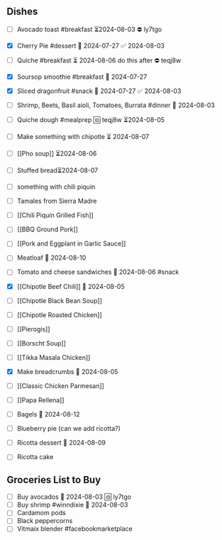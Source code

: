 ## Dishes
- [ ] Avocado toast #breakfast ⏳2024-08-03 ⛔ ly7tgo
- [x] Cherry Pie #dessert 📅 2024-07-27 ✅ 2024-08-03
- [ ] Quiche #breakfast ⏳ 2024-08-06 do this after ⛔ teqj8w
- [x] Soursop smoothie #breakfast 📅 2024-07-27 
- [x] Sliced dragonfruit #snack 📅 2024-07-27 ✅ 2024-08-03
- [ ] Shrimp, Beets, Basil aioli, Tomatoes, Burrata #dinner 📅 2024-08-03 
- [ ] Quiche dough #mealprep 🆔 teqj8w ⏳2024-08-05
- [ ] Make something with chipotle ⏳ 2024-08-07 
- [ ] [[Pho soup]] ⏳2024-08-06 
- [ ] Stuffed bread⏳2024-08-07 
- [ ] something with chili piquin
- [ ] Tamales from Sierra Madre
- [ ] [[Chili Piquín Grilled Fish]]
- [ ] [[BBQ Ground Pork]]
- [ ] [[Pork and Eggplant in Garlic Sauce]]
- [ ] Meatloaf 📅 2024-08-10 
- [ ] Tomato and cheese sandwiches 📅 2024-08-06 #snack
- [x] [[Chipotle Beef Chili]] 📅 2024-08-05
- [ ] [[Chipotle Black Bean Soup]]
- [ ] [[Chipotle Roasted Chicken]]
- [ ] [[Pierogis]]
- [ ] [[Borscht Soup]]
- [ ] [[Tikka Masala Chicken]]
- [x] Make breadcrumbs 📅 2024-08-05
- [ ] [[Classic Chicken Parmesan]]
- [ ] [[Papa Rellena]]
- [ ] Bagels 📅 2024-08-12 
- [ ] Blueberry pie (can we add ricotta?)
- [ ] Ricotta dessert 📅 2024-08-09 
- [ ] Ricotta cake 



## Groceries List to Buy
- [ ] Buy avocados 📅 2024-08-03 🆔 ly7tgo
- [ ] Buy shrimp #winndixie 📅 2024-08-03
- [ ] Cardamom pods 
- [ ] Black peppercorns
- [ ] Vitmaix blender #facebookmarketplace